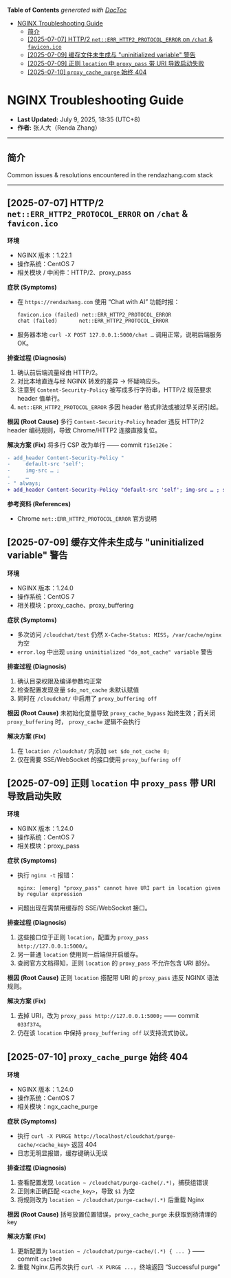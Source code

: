 <!-- START doctoc generated TOC please keep comment here to allow auto update -->
<!-- DON'T EDIT THIS SECTION, INSTEAD RE-RUN doctoc TO UPDATE -->
**Table of Contents**  *generated with [DocToc](https://github.com/thlorenz/doctoc)*

- [NGINX Troubleshooting Guide](#nginx-troubleshooting-guide)
  - [简介](#简介)
  - [\[2025-07-07\] HTTP/2 `net::ERR_HTTP2_PROTOCOL_ERROR` on `/chat` \& `favicon.ico`](#2025-07-07-http2-neterr_http2_protocol_error-on-chat--faviconico)
  - [\[2025-07-09\] 缓存文件未生成与 "uninitialized variable" 警告](#2025-07-09-缓存文件未生成与-uninitialized-variable-警告)
  - [\[2025-07-09\] 正则 `location` 中 `proxy_pass` 带 URI 导致启动失败](#2025-07-09-正则-location-中-proxy_pass-带-uri-导致启动失败)
  - [\[2025-07-10\] `proxy_cache_purge` 始终 404](#2025-07-10-proxy_cache_purge-始终-404)

<!-- END doctoc generated TOC please keep comment here to allow auto update -->

# NGINX Troubleshooting Guide

* **Last Updated:** July 9, 2025, 18:35 (UTC+8)
* **作者:** 张人大（Renda Zhang）

---

## 简介

Common issues & resolutions encountered in the rendazhang.com stack

---

## [2025-07-07] HTTP/2 `net::ERR_HTTP2_PROTOCOL_ERROR` on `/chat` & `favicon.ico`

**环境**
- NGINX 版本：1.22.1
- 操作系统：CentOS 7
- 相关模块 / 中间件：HTTP/2、proxy_pass

**症状 (Symptoms)**
- 在 `https://rendazhang.com` 使用 “Chat with AI” 功能时报：
  ```
  favicon.ico (failed) net::ERR_HTTP2_PROTOCOL_ERROR
  chat (failed)       net::ERR_HTTP2_PROTOCOL_ERROR
  ```
- 服务器本地 `curl -X POST 127.0.0.1:5000/chat …` 调用正常，说明后端服务 OK。

**排查过程 (Diagnosis)**
1. 确认前后端流量经由 HTTP/2。
2. 对比本地直连与经 NGINX 转发的差异 → 怀疑响应头。
3. 注意到 `Content-Security-Policy` 被写成多行字符串，HTTP/2 规范要求 header 值单行。
4. `net::ERR_HTTP2_PROTOCOL_ERROR` 多因 header 格式非法或被过早关闭引起。

**根因 (Root Cause)**
多行 `Content-Security-Policy` header 违反 HTTP/2 header 编码规则，导致 Chrome/HTTP2 连接直接复位。

**解决方案 (Fix)**
将多行 CSP 改为单行 —— commit `f15e126e`：

```diff
- add_header Content-Security-Policy "
-     default-src 'self';
-     img-src … ;
-     …
- " always;
+ add_header Content-Security-Policy "default-src 'self'; img-src … ; script-src … ; style-src … ; font-src … ; frame-src … ; object-src 'self'; media-src 'self'; connect-src 'self';" always;
```

**参考资料 (References)**

- Chrome `net::ERR_HTTP2_PROTOCOL_ERROR` 官方说明

## [2025-07-09] 缓存文件未生成与 "uninitialized variable" 警告

**环境**
- NGINX 版本：1.24.0
- 操作系统：CentOS 7
- 相关模块：proxy_cache、proxy_buffering

**症状 (Symptoms)**
- 多次访问 `/cloudchat/test` 仍然 `X-Cache-Status: MISS`，`/var/cache/nginx` 为空
- `error.log` 中出现 `using uninitialized "do_not_cache" variable` 警告

**排查过程 (Diagnosis)**
1. 确认目录权限及编译参数均正常
2. 检查配置发现变量 `$do_not_cache` 未默认赋值
3. 同时在 `/cloudchat/` 中启用了 `proxy_buffering off`

**根因 (Root Cause)**
未初始化变量导致 `proxy_cache_bypass` 始终生效；而关闭 `proxy_buffering` 时， `proxy_cache` 逻辑不会执行

**解决方案 (Fix)**
1. 在 `location /cloudchat/` 内添加 `set $do_not_cache 0;`
2. 仅在需要 SSE/WebSocket 的接口使用 `proxy_buffering off`

## [2025-07-09] 正则 `location` 中 `proxy_pass` 带 URI 导致启动失败

**环境**
- NGINX 版本：1.24.0
- 操作系统：CentOS 7
- 相关模块：proxy_pass

**症状 (Symptoms)**
- 执行 `nginx -t` 报错：
  ```
  nginx: [emerg] "proxy_pass" cannot have URI part in location given by regular expression
  ```
- 问题出现在需禁用缓存的 SSE/WebSocket 接口。

**排查过程 (Diagnosis)**
1. 这些接口位于正则 `location`，配置为 `proxy_pass http://127.0.0.1:5000/`。
2. 另一普通 `location` 使用同一后端但开启缓存。
3. 查阅官方文档得知，正则 `location` 的 `proxy_pass` 不允许包含 URI 部分。

**根因 (Root Cause)**
正则 `location` 搭配带 URI 的 `proxy_pass` 违反 NGINX 语法规则。

**解决方案 (Fix)**
1. 去掉 URI，改为 `proxy_pass http://127.0.0.1:5000;` —— commit `033f374`。
2. 仍在该 `location` 中保持 `proxy_buffering off` 以支持流式协议。

## [2025-07-10] `proxy_cache_purge` 始终 404

**环境**
- NGINX 版本：1.24.0
- 操作系统：CentOS 7
- 相关模块：ngx_cache_purge

**症状 (Symptoms)**
- 执行 `curl -X PURGE http://localhost/cloudchat/purge-cache/<cache_key>` 返回 404
- 日志无明显报错，缓存键确认无误

**排查过程 (Diagnosis)**
1. 查看配置发现 `location ~ /cloudchat/purge-cache(/.*)`，捕获组错误
2. 正则未正确匹配 `<cache_key>`，导致 `$1` 为空
3. 将规则改为 `location ~ /cloudchat/purge-cache/(.*)` 后重载 Nginx

**根因 (Root Cause)**
括号放置位置错误，`proxy_cache_purge` 未获取到待清理的 key

**解决方案 (Fix)**
1. 更新配置为 `location ~ /cloudchat/purge-cache/(.*) { ... }` —— commit `cac19e0`
2. 重载 Nginx 后再次执行 `curl -X PURGE ...`，终端返回 “Successful purge”
